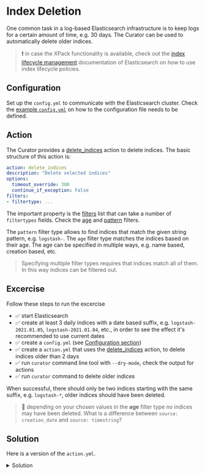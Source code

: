 # Index Deletion

One common task in a log-based Elasticsearch infrastructure is to keep logs for a certain amount of time, e.g. 30 days. The Curator can be used to automatically delete older indices. 

> **❗️** in case the XPack functionality is available, check out the [index lifecycle management](https://www.elastic.co/guide/en/elasticsearch/reference/current/index-lifecycle-management.html) documentation of Elasticsearch on how to use index lifecycle policies.

## Configuration

Set up the `config.yml` to communicate with the Elasticsearch cluster. Check the [example `config.yml`](curator.html#configuration) on how to the configuration file needs to be defined.


## Action

The Curator provides a [delete_indices](https://www.elastic.co/guide/en/elasticsearch/client/curator/current/delete_indices.html) action to delete indices. The basic structure of this action is:

```yaml
action: delete_indices
description: "Delete selected indices"
options:
  timeout_override: 300
  continue_if_exception: False
filters:
- filtertype: ...
```

The important property is the [filters](https://www.elastic.co/guide/en/elasticsearch/client/curator/current/filters.html) list that can take a number of `filtertypes` fields. Check the [age](https://www.elastic.co/guide/en/elasticsearch/client/curator/current/filtertype_age.html) and [pattern](https://www.elastic.co/guide/en/elasticsearch/client/curator/current/filtertype_pattern.html) filters.

The `pattern` filter type allows to find indices that match the given string pattern, e.g. `logstash-`. The `age` filter type matches the indices based on their age. The age can be specified in multiple ways, e.g. name based, creation based, etc.

> Specifying multiple filter types requires that indices match all of them. In this way indices can be filtered out.


## Excercise

Follow these steps to run the excercise

* ✅ start Elasticsearch
* ✅ create at least 3 daily indices with a date based suffix, e.g. `logstash-2021.01.05`, `logstash-2021.01.04`, etc., in order to see the effect it's recommended to use current dates
* ✅ create a `config.yml` (see [Configuration section](curator.html#configuration))
* ✅ create a `action.yml` that uses the [delete_indices](https://www.elastic.co/guide/en/elasticsearch/client/curator/current/delete_indices.html) action, to delete indices older than 2 days
* ✅ run `curator` command line tool with `--dry-mode`, check the output for actions
* ✅ run `curator` command to delete older indices

When successful, there should only be two indices starting with the same suffix, e.g. `logstash-*`, older indices should have been deleted.

> **🔎** depending on your chosen values in the **age** filter type no indices may have been deleted. What is a difference between `source: creation_date` and `source: timestring`?


## Solution

Here is a version of the `action.yml`.

<details>
<summary>Solution</summary>

```yaml
# delete_indices.yml
---
actions:
  1:
    action: delete_indices
    description: >-
      Delete indices older than 2 days (based on timestring pattern), for logstash-
      prefixed indices. Ignore the error if the filter does not result in an actionable list
      of indices (ignore_empty_list) and exit cleanly.
    options:
      ignore_empty_list: True
      timeout_override:
      continue_if_exception: True
      disable_action: False
    filters:
    - filtertype: pattern
      kind: prefix
      value: logstash-
    - filtertype: age
      source: name
      direction: older
      timestring: '%Y.%m.%d'
      unit: days
      unit_count: 2
```
</details>
